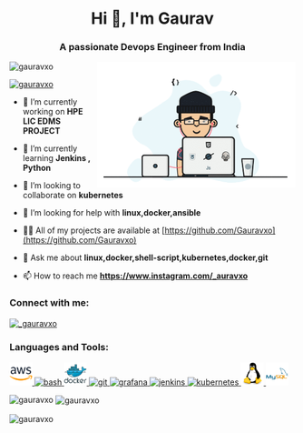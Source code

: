 
<h1 align="center">Hi 👋, I'm Gaurav</h1>
<h3 align="center">A passionate Devops Engineer from India</h3>
<img align="right" alt="coding"width="350" src="https://github.com/Gauravxo/Gauravxo/blob/main/abc.gif">
<p align="left"> <img src="https://komarev.com/ghpvc/?username=gauravxo&label=Profile%20views&color=0e75b6&style=flat" alt="gauravxo" /> </p>

<p align="left"> <a href="https://github.com/ryo-ma/github-profile-trophy"><img src="https://github-profile-trophy.vercel.app/?username=gauravxo" alt="gauravxo" /></a> </p>

- 🔭 I’m currently working on **HPE LIC EDMS PROJECT**

- 🌱 I’m currently learning **Jenkins , Python**

- 👯 I’m looking to collaborate on **kubernetes**

- 🤝 I’m looking for help with **linux,docker,ansible**

- 👨‍💻 All of my projects are available at [https://github.com/Gauravxo](https://github.com/Gauravxo)

- 💬 Ask me about **linux,docker,shell-script,kubernetes,docker,git**

- 📫 How to reach me **https://www.instagram.com/_auravxo**

<h3 align="left">Connect with me:</h3>
<p align="left">
<a href="https://instagram.com/_gauravxo" target="blank"><img align="center" src="https://raw.githubusercontent.com/rahuldkjain/github-profile-readme-generator/master/src/images/icons/Social/instagram.svg" alt="_gauravxo" height="30" width="40" /></a>
</p>

<h3 align="left">Languages and Tools:</h3>
<p align="left"> <a href="https://aws.amazon.com" target="_blank" rel="noreferrer"> <img src="https://raw.githubusercontent.com/devicons/devicon/master/icons/amazonwebservices/amazonwebservices-original-wordmark.svg" alt="aws" width="40" height="40"/> </a> <a href="https://www.gnu.org/software/bash/" target="_blank" rel="noreferrer"> <img src="https://www.vectorlogo.zone/logos/gnu_bash/gnu_bash-icon.svg" alt="bash" width="40" height="40"/> </a> <a href="https://www.docker.com/" target="_blank" rel="noreferrer"> <img src="https://raw.githubusercontent.com/devicons/devicon/master/icons/docker/docker-original-wordmark.svg" alt="docker" width="40" height="40"/> </a> <a href="https://git-scm.com/" target="_blank" rel="noreferrer"> <img src="https://www.vectorlogo.zone/logos/git-scm/git-scm-icon.svg" alt="git" width="40" height="40"/> </a> <a href="https://grafana.com" target="_blank" rel="noreferrer"> <img src="https://www.vectorlogo.zone/logos/grafana/grafana-icon.svg" alt="grafana" width="40" height="40"/> </a> <a href="https://www.jenkins.io" target="_blank" rel="noreferrer"> <img src="https://www.vectorlogo.zone/logos/jenkins/jenkins-icon.svg" alt="jenkins" width="40" height="40"/> </a> <a href="https://kubernetes.io" target="_blank" rel="noreferrer"> <img src="https://www.vectorlogo.zone/logos/kubernetes/kubernetes-icon.svg" alt="kubernetes" width="40" height="40"/> </a> <a href="https://www.linux.org/" target="_blank" rel="noreferrer"> <img src="https://raw.githubusercontent.com/devicons/devicon/master/icons/linux/linux-original.svg" alt="linux" width="40" height="40"/> </a> <a href="https://www.mysql.com/" target="_blank" rel="noreferrer"> <img src="https://raw.githubusercontent.com/devicons/devicon/master/icons/mysql/mysql-original-wordmark.svg" alt="mysql" width="40" height="40"/> </a> </p>

<p><img align="left" src="https://github-readme-stats.vercel.app/api/top-langs?username=gauravxo&show_icons=true&locale=en&layout=compact" alt="gauravxo" /></p>

<p>&nbsp;<img align="center" src="https://github-readme-stats.vercel.app/api?username=gauravxo&show_icons=true&locale=en" alt="gauravxo" /></p>

<p><img align="center" src="https://github-readme-streak-stats.herokuapp.com/?user=gauravxo&" alt="gauravxo" /></p>
